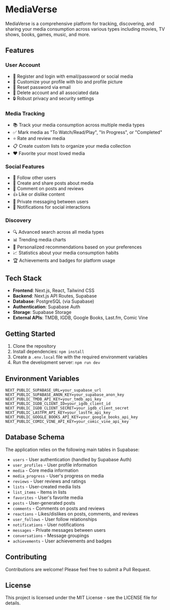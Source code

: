 # MediaVerse

MediaVerse is a comprehensive platform for tracking, discovering, and sharing your media consumption across various types including movies, TV shows, books, games, music, and more.

## Features

### User Account
- 🔐 Register and login with email/password or social media
- 👤 Customize your profile with bio and profile picture
- 🔄 Reset password via email
- 🛑 Delete account and all associated data
- 🔒 Robust privacy and security settings

### Media Tracking
- 📚 Track your media consumption across multiple media types
- ✅ Mark media as "To Watch/Read/Play", "In Progress", or "Completed"
- ⭐ Rate and review media
- 📋 Create custom lists to organize your media collection
- ❤️ Favorite your most loved media

### Social Features
- 👥 Follow other users
- 📝 Create and share posts about media
- 💬 Comment on posts and reviews
- 👍 Like or dislike content
- 📨 Private messaging between users
- 🔔 Notifications for social interactions

### Discovery
- 🔍 Advanced search across all media types
- 📊 Trending media charts
- 🎯 Personalized recommendations based on your preferences
- 📈 Statistics about your media consumption habits
- 🏆 Achievements and badges for platform usage

## Tech Stack

- **Frontend**: Next.js, React, Tailwind CSS
- **Backend**: Next.js API Routes, Supabase
- **Database**: PostgreSQL (via Supabase)
- **Authentication**: Supabase Auth
- **Storage**: Supabase Storage
- **External APIs**: TMDB, IGDB, Google Books, Last.fm, Comic Vine

## Getting Started

1. Clone the repository
2. Install dependencies: `npm install`
3. Create a `.env.local` file with the required environment variables
4. Run the development server: `npm run dev`

## Environment Variables

```
NEXT_PUBLIC_SUPABASE_URL=your_supabase_url
NEXT_PUBLIC_SUPABASE_ANON_KEY=your_supabase_anon_key
NEXT_PUBLIC_TMDB_API_KEY=your_tmdb_api_key
NEXT_PUBLIC_IGDB_CLIENT_ID=your_igdb_client_id
NEXT_PUBLIC_IGDB_CLIENT_SECRET=your_igdb_client_secret
NEXT_PUBLIC_LASTFM_API_KEY=your_lastfm_api_key
NEXT_PUBLIC_GOOGLE_BOOKS_API_KEY=your_google_books_api_key
NEXT_PUBLIC_COMIC_VINE_API_KEY=your_comic_vine_api_key
```

## Database Schema

The application relies on the following main tables in Supabase:

- `users` - User authentication (handled by Supabase Auth)
- `user_profiles` - User profile information
- `media` - Core media information
- `media_progress` - User's progress on media
- `reviews` - User reviews and ratings
- `lists` - User-created media lists
- `list_items` - Items in lists
- `favorites` - User's favorite media
- `posts` - User-generated posts
- `comments` - Comments on posts and reviews
- `reactions` - Likes/dislikes on posts, comments, and reviews
- `user_follows` - User follow relationships
- `notifications` - User notifications
- `messages` - Private messages between users
- `conversations` - Message groupings
- `achievements` - User achievements and badges

## Contributing

Contributions are welcome! Please feel free to submit a Pull Request.

## License

This project is licensed under the MIT License - see the LICENSE file for details.